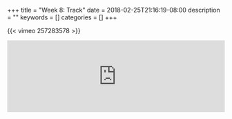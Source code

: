 +++
title = "Week 8: Track"
date = 2018-02-25T21:16:19-08:00
description = ""
keywords = []
categories = []
+++

{{< vimeo 257283578 >}}

<iframe width="100%" height="166" scrolling="no" frameborder="no" allow="autoplay" src="https://w.soundcloud.com/player/?url=https%3A//api.soundcloud.com/tracks/404786331&color=%23ff5500&auto_play=false&hide_related=false&show_comments=true&show_user=true&show_reposts=false&show_teaser=true"></iframe>
